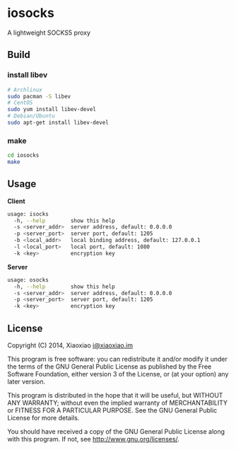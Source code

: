 # iosocks  #

A lightweight SOCKS5 proxy

## Build ##

### install libev ###

```bash
# Archlinux
sudo pacman -S libev
# CentOS
sudo yum install libev-devel
# Debian/Ubuntu
sudo apt-get install libev-devel
```

### make ###

```bash
cd iosocks
make
```

## Usage ##

**Client**

```bash
usage: isocks
  -h, --help        show this help
  -s <server_addr>  server address, default: 0.0.0.0
  -p <server_port>  server port, default: 1205
  -b <local_addr>   local binding address, default: 127.0.0.1
  -l <local_port>   local port, default: 1080
  -k <key>          encryption key
```

**Server**

```bash
usage: osocks
  -h, --help        show this help
  -s <server_addr>  server address, default: 0.0.0.0
  -p <server_port>  server port, default: 1205
  -k <key>          encryption key
```

## License ##

Copyright (C) 2014, Xiaoxiao <i@xiaoxiao.im>

This program is free software: you can redistribute it and/or modify
it under the terms of the GNU General Public License as published by
the Free Software Foundation, either version 3 of the License, or
(at your option) any later version.

This program is distributed in the hope that it will be useful,
but WITHOUT ANY WARRANTY; without even the implied warranty of
MERCHANTABILITY or FITNESS FOR A PARTICULAR PURPOSE.  See the
GNU General Public License for more details.

You should have received a copy of the GNU General Public License
along with this program. If not, see <http://www.gnu.org/licenses/>.

